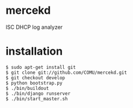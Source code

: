 mercekd
=======

ISC DHCP log analyzer

installation
======

    $ sudo apt-get install git
    $ git clone git://github.com/COMU/mercekd.git
    $ git checkout develop
    $ python bootstrap.py
    $ ./bin/buildout
    $ ./bin/django runserver
    $ ./bin/start_master.sh
    
